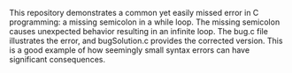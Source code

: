 This repository demonstrates a common yet easily missed error in C programming: a missing semicolon in a while loop.  The missing semicolon causes unexpected behavior resulting in an infinite loop. The bug.c file illustrates the error, and bugSolution.c provides the corrected version. This is a good example of how seemingly small syntax errors can have significant consequences.